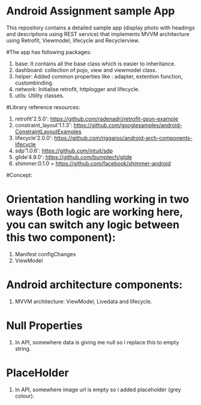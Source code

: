 
# Android Assignment sample App 

This repository contains a detailed sample app (display photo with headings and descriptions using REST service) that implements MVVM architecture using Retrofit, Viewmodel, lifecycle and Recyclerview.

#The app has following packages:

1. base: It contains all the base class which is easier to inheritance.
2. dashboard: collection of pojo, view and viewmodel class.
3. helper: Added common properties like : adapter, extention function, custombinding.
4. network: Initialise retrofit, httplogger and lifecycle. 
5. utils: Utility classes.

#Library reference resources:
1. retrofit'2.5.0': https://github.com/radenadri/retrofit-gson-example
2. constraint_layout'1.1.3': https://github.com/googlesamples/android-ConstraintLayoutExamples
3. lifecycle'2.0.0': https://github.com/riggaroo/android-arch-components-lifecycle
4. sdp'1.0.6': https://github.com/intuit/sdp 
5. glide'4.9.0': https://github.com/bumptech/glide
5. shimmer:0.1.0 = https://github.com/facebook/shimmer-android

#Concept:

# Orientation handling working in two ways (Both logic are working here, you can switch any logic between this two component):
1. Manifest configChanges
2. ViewModel

# Android architecture components:
1. MVVM architecture: ViewModel, Livedata and lifecycle. 

# Null Properties
1. In API, somewhere data is giving me null so i replace this to empty string.

# PlaceHolder
1. In API, somewhere image url is empty so i added placeholder (grey colour).

            
